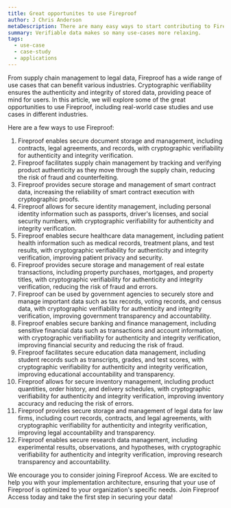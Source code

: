 ```yaml
---
title: Great opportunites to use Fireproof
author: J Chris Anderson
metaDescription: There are many easy ways to start contributing to Fireproof
summary: Verifiable data makes so many use-cases more relaxing.
tags:
  - use-case
  - case-study
  - applications
---
```


From supply chain management to legal data, Fireproof has a wide range of use cases that can benefit various industries. Cryptographic verifiability ensures the authenticity and integrity of stored data, providing peace of mind for users. In this article, we will explore some of the great opportunities to use Fireproof, including real-world case studies and use cases in different industries.

Here are a few ways to use Fireproof:

1. Fireproof enables secure document storage and management, including contracts, legal agreements, and records, with cryptographic verifiability for authenticity and integrity verification.
2. Fireproof facilitates supply chain management by tracking and verifying product authenticity as they move through the supply chain, reducing the risk of fraud and counterfeiting.
3. Fireproof provides secure storage and management of smart contract data, increasing the reliability of smart contract execution with cryptographic proofs.
4. Fireproof allows for secure identity management, including personal identity information such as passports, driver's licenses, and social security numbers, with cryptographic verifiability for authenticity and integrity verification.
5. Fireproof enables secure healthcare data management, including patient health information such as medical records, treatment plans, and test results, with cryptographic verifiability for authenticity and integrity verification, improving patient privacy and security.
6. Fireproof provides secure storage and management of real estate transactions, including property purchases, mortgages, and property titles, with cryptographic verifiability for authenticity and integrity verification, reducing the risk of fraud and errors.
7. Fireproof can be used by government agencies to securely store and manage important data such as tax records, voting records, and census data, with cryptographic verifiability for authenticity and integrity verification, improving government transparency and accountability.
8. Fireproof enables secure banking and finance management, including sensitive financial data such as transactions and account information, with cryptographic verifiability for authenticity and integrity verification, improving financial security and reducing the risk of fraud.
9. Fireproof facilitates secure education data management, including student records such as transcripts, grades, and test scores, with cryptographic verifiability for authenticity and integrity verification, improving educational accountability and transparency.
10. Fireproof allows for secure inventory management, including product quantities, order history, and delivery schedules, with cryptographic verifiability for authenticity and integrity verification, improving inventory accuracy and reducing the risk of errors.
11. Fireproof provides secure storage and management of legal data for law firms, including court records, contracts, and legal agreements, with cryptographic verifiability for authenticity and integrity verification, improving legal accountability and transparency.
12. Fireproof enables secure research data management, including experimental results, observations, and hypotheses, with cryptographic verifiability for authenticity and integrity verification, improving research transparency and accountability.

We encourage you to consider joining Fireproof Access. We are excited to help you with your implementation architecture, ensuring that your use of Fireproof is optimized to your organization's specific needs. Join Fireproof Access today and take the first step in securing your data!